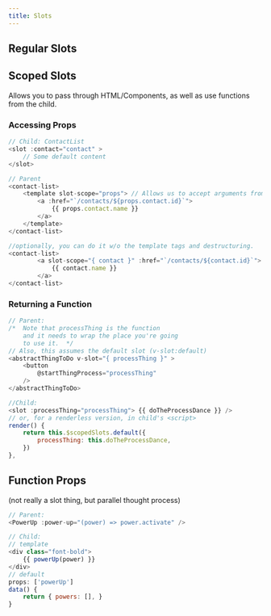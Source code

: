 ```yaml
---
title: Slots
---
```

## Regular Slots



## Scoped Slots
Allows you to pass through HTML/Components, as well as use functions from the child.

### Accessing Props
```javascript
// Child: ContactList
<slot :contact="contact" >
    // Some default content
</slot>

// Parent
<contact-list>
    <template slot-scope="props"> // Allows us to accept arguments from the child
        <a :href="`/contacts/${props.contact.id}`">
            {{ props.contact.name }}
        </a>
    </template>
</contact-list>

//optionally, you can do it w/o the template tags and destructuring.
<contact-list>
        <a slot-scope="{ contact }" :href="`/contacts/${contact.id}`">
            {{ contact.name }}
        </a>
</contact-list>
```

### Returning a Function
```javascript
// Parent:
/*  Note that processThing is the function
    and it needs to wrap the place you're going
    to use it.  */
// Also, this assumes the default slot (v-slot:default)
<abstractThingToDo v-slot="{ processThing }" >
    <button
        @startThingProcess="processThing"
    />
</abstractThingToDo>

//Child: 
<slot :processThing="processThing"> {{ doTheProcessDance }} />
// or, for a renderless version, in child's <script>
render() {
    return this.$scopedSlots.default({
        processThing: this.doTheProcessDance,
    })
},

```

## Function Props
(not really a slot thing, but parallel thought process)
```javascript
// Parent:
<PowerUp :power-up="(power) => power.activate" />

// Child:
// template
<div class="font-bold">
    {{ powerUp(power) }}
</div>
// default
props: ['powerUp']
data() {
    return { powers: [], }
}
```